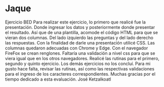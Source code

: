 # Jaque
Ejercicio BED
Para realizar este ejercicio, lo primero que realicé fue la presentación. 
Donde ingresar los datos y posteriormente donde presentar el resultado. 
Así que de una plantilla,  acomode el código HTML para que se vieran dos columnas. Del lado izquierdo las preguntas y del lado derecho las respuestas. Con la finalidad de darle una presentación utilicé CSS. 
Las columnas quedaron adecuadas con Chrome y Edge. Con el navegador FireFox se crean renglones. Faltaría una validación a nivel css para que se viera igual que en los otros navegadores.
Realicé las rutinas para el primero, segundo y quinto ejercicio. Los demás ejercicios no los concluí.
Para mi gusto hace falta, revisar las rutinas, así como las respectivas validaciones para el ingreso de los caracteres correspondientes.
Muchas gracias por el tiempo dedicado a esta evaluación.
José Ketzalkoatl
